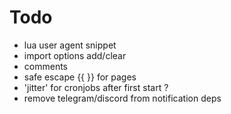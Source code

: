 # Todo
- lua user agent snippet
- import options add/clear
- comments
- safe escape {{ }} for pages
- 'jitter' for cronjobs after first start ?
- remove telegram/discord from notification deps